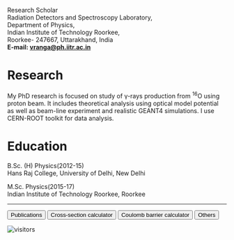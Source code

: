 Research Scholar\
Radiation Detectors and Spectroscopy Laboratory,\
Department of Physics,\
Indian Institute of Technology Roorkee,\
Roorkee- 247667, Uttarakhand, India\
**E-mail: vranga@ph.iitr.ac.in**

# Research
My PhD research is focused on study of &gamma;-rays production from <sup>16</sup>O using proton beam. It includes theoretical analysis using optical model potential as well as beam-line experiment and realistic GEANT4 simulations. I use CERN-ROOT toolkit for data analysis.

# Education
B.Sc. (H) Physics(2012-15)\
Hans Raj College, University of Delhi, New Delhi

M.Sc. Physics(2015-17)\
Indian Institute of Technology Roorkee, Roorkee

---
<a href="publ">
<input type=button value="Publications"></a>
<a href="crxncal">
<input type=button value="Cross-section calculator"></a>
<a href="cbcal">
<input type=button value="Coulomb barrier calculator"></a>
<a href="others">
<input type=button value="Others"></a>

![visitors](https://visitor-badge.glitch.me/badge?page_id=rangavirender.site)
